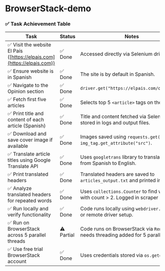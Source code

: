 # BrowserStack-demo


### ✅ **Task Achievement Table**

| Task                                                                   | Status     | Notes                                                                                   |
| ---------------------------------------------------------------------- | ---------- | --------------------------------------------------------------------------------------- |
| ✅ Visit the website El País ([https://elpais.com](https://elpais.com)) | ✅ Done     | Accessed directly via Selenium driver.                                                  |
| ✅ Ensure website is in Spanish                                         | ✅ Done     | The site is by default in Spanish.                                                      |
| ✅ Navigate to the Opinion section                                      | ✅ Done     | `driver.get("https://elpais.com/opinion/")`                                             |
| ✅ Fetch first five articles                                            | ✅ Done     | Selects top 5 `<article>` tags on the page.                                             |
| ✅ Print title and content of each article (Spanish)                    | ✅ Done     | Title and content fetched via Selenium, stored in logs and output files.                |
| ✅ Download and save cover image if available                           | ✅ Done     | Images saved using `requests.get()` and `img_tag.get_attribute("src")`.                 |
| ✅ Translate article titles using Google Translate API                  | ✅ Done     | Uses `googletrans` library to translate titles from Spanish to English.                 |
| ✅ Print translated headers                                             | ✅ Done     | Translated headers are saved to `articles_output.txt` and printed in output.            |
| ✅ Analyze translated headers for repeated words                        | ✅ Done     | Uses `collections.Counter` to find words with count > 2. Logged in scraper log.         |
| ✅ Run locally and verify functionality                                 | ✅ Done     | Code runs locally using `webdriver.Chrome()` or remote driver setup.                    |
| ✅ Run on BrowserStack across 5 parallel threads                        | ⚠️ Partial | Code runs on BrowserStack via `Remote()` but needs threading added for 5 parallel tests |
| ✅ Use free trial BrowserStack account                                  | ✅ Done     | Uses credentials stored via `os.getenv()`                                               |

